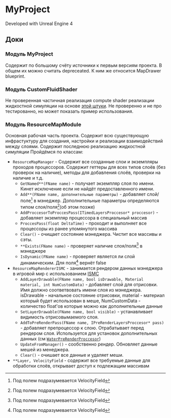 # MyProject

Developed with Unreal Engine 4

## Доки
### Модуль MyProject
Содержит по большому счёту источники к первым версиям проекта. В общем их можно считать depreceated. К ним же относится MapDrawer blueprint.

### Модуль CustomFluidShader
Не проверенная частичная реализация compute shader реализации жидкостной симуляции на основе [этой штуки](/StamFluidforGames.pdf). Не проверенно и не про тестированно, но может показать пример использования.

### Модуль ResourceMapModule
Основная рабочая часть проекта. Содержит всю существующую инфрастуктуру для создания, настройки и реализации взаимодействий между слоями. Содержит последнюю реализацию жидкостной симуляции
Пройдёмся по классам:
- `ResourceMapManager` -
    Содержит все созданные слои и экземпляры проходов процессоров. Содержит геттеры для всех типов слоёв (без проверок на наличие), методы для добавления слоёв, проверки на наличие и т.д.
    - `GetNamed**(FName name)` - получает экземпляр слоя по имени. Кинет исключение если не найдёт предоставленного имени.
    - `Add**(FName name, дополнительные параметры)` - добавляет слой/поле[^1] в мэнеджер. Дополнительные параметры определяются типом слоя/поля[^1](об этом позже)
    - `AddProccesorToProccesPass(ITimedLayersProccesor* proccesor)` - добавляет экземпляр процессора в специальный массив
    - `ProccesPass(float DeltaTime)` - проходит и выполняет все процессоры из ранее упомянутого массива
    - `Clear()` - очищает состояние мэнеджера. Чистит все массивы и сэты.
    - `**Exists(FName name)` - проверяет наличие слоя/поля[^1] в мэнеджере
    - `IsDynamic(FName name)` - проверяет является ли слой динамическим. Для поля[^1] вернёт false
- `ResourceMapRendererISMC` - занимается рендером данных мэнеджера в игровой мир с использованием [ISMC](https://docs.unrealengine.com/4.27/en-US/BlueprintAPI/Components/InstancedStaticMesh/)
  - `AddLayerDrawable(FName name, bool isDrawable, Material material, int NumCustomData)` - добавляет слой для отрисовки. Имя должно соответвовать имени слоя из мэнеджера. isDrawable - начальное состояние отрисовки, material - материал который будет использован в меше, NumCustomData - количество float'ов которые можно как дополнительные данные
  - `SetLayerDrawable(FName name, bool visible)` - устанавливает видимость отрисовымаемого слоя.
  - `AddToPreRenderPass(FName name, IPreRenderLayersProccesor* pass)` - добавляет препроцессор к слою. Отрабатывает перед рендером слоя. Используется для установок дополнительных данных (см [`WaterPreRenderProccesor`](./Source/ResourceMapModule/Public/WaterPreRenderProccesor.h))
  - `UpdateFromManager()` - сообственно рендер. Обновляет данные мешей из менеджера.
  - `Clear()` - очишает все данные и удаляет меши.
- `**Layer, VelocityField` - содержит все требуемые данные для обработки слоёв, открывает доступ к подлежащим массивам

[^1]: Под полем подразумевается VelocityField